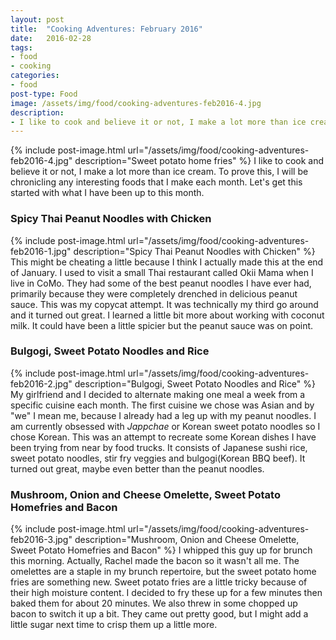 ```yaml
---
layout: post
title:  "Cooking Adventures: February 2016"
date:   2016-02-28
tags:
- food
- cooking
categories:
- food
post-type: Food
image: /assets/img/food/cooking-adventures-feb2016-4.jpg
description:
- I like to cook and believe it or not, I make a lot more than ice cream. To prove this, I will be chronicling any interesting foods that I make each month. Let's get this started with what I have been up to this month.
---
```

{% include post-image.html url="/assets/img/food/cooking-adventures-feb2016-4.jpg" description="Sweet potato home fries" %}
I like to cook and believe it or not, I make a lot more than ice cream. To prove this, I will be chronicling any interesting foods that I make each month. Let's get this started with what I have been up to this month.

### Spicy Thai Peanut Noodles with Chicken
{% include post-image.html url="/assets/img/food/cooking-adventures-feb2016-1.jpg" description="Spicy Thai Peanut Noodles with Chicken" %}
This might be cheating a little because I think I actually made this at the end of January. I used to visit a small Thai restaurant called Okii Mama when I live in CoMo. They had some of the best peanut noodles I have ever had, primarily because they were completely drenched in delicious peanut sauce. This was my copycat attempt. It was technically my third go around and it turned out great. I learned a little bit more about working with coconut milk. It could have been a little spicier but the peanut sauce was on point.

### Bulgogi, Sweet Potato Noodles and Rice
{% include post-image.html url="/assets/img/food/cooking-adventures-feb2016-2.jpg" description="Bulgogi, Sweet Potato Noodles and Rice" %}
My girlfriend and I decided to alternate making one meal a week from a specific cuisine each month. The first cuisine we chose was Asian and by "we" I mean me, because I already had a leg up with my peanut noodles. I am currently obsessed with *Jappchae* or Korean sweet potato noodles so I chose Korean. This was an attempt to recreate some Korean dishes I have been trying from near by food trucks. It consists of Japanese sushi rice, sweet potato noodles, stir fry veggies and bulgogi(Korean BBQ beef). It turned out great, maybe even better than the peanut noodles.

### Mushroom, Onion and Cheese Omelette, Sweet Potato Homefries and Bacon
{% include post-image.html url="/assets/img/food/cooking-adventures-feb2016-3.jpg" description="Mushroom, Onion and Cheese Omelette, Sweet Potato Homefries and Bacon" %}
I whipped this guy up for brunch this morning. Actually, Rachel made the bacon so it wasn't all me. The omelettes are a staple in my brunch repertoire, but the sweet potato home fries are something new. Sweet potato fries are a little tricky because of their high moisture content. I decided to fry these up for a few minutes then baked them for about 20 minutes. We also threw in some chopped up bacon to switch it up a bit. They came out pretty good, but I might add a little sugar next time to crisp them up a little more.
